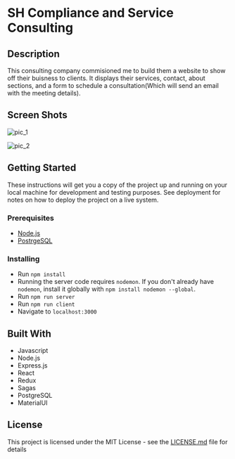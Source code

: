 # SH Compliance and Service Consulting

## Description

This consulting company commisioned me to build them a website to show off their buisness to clients. It displays their services, contact, about sections, and a form to schedule a consultation(Which will send an email with the meeting details).

## Screen Shots
![pic_1]()

![pic_2]()

## Getting Started

These instructions will get you a copy of the project up and running on your local machine for development and testing purposes. See deployment for notes on how to deploy the project on a live system.

### Prerequisites

- [Node.js](https://nodejs.org/en/)
- [PostrgeSQL](https://www.postgresql.org/)

### Installing

- Run `npm install`
- Running the server code requires `nodemon`. If you don't already have `nodemon`, install it globally with `npm install nodemon --global`. 
- Run `npm run server`
- Run `npm run client`
- Navigate to `localhost:3000`

## Built With

- Javascript
- Node.js
- Express.js
- React
- Redux
- Sagas
- PostgreSQL
- MaterialUI

## License

This project is licensed under the MIT License - see the [LICENSE.md](LICENSE.md) file for details
